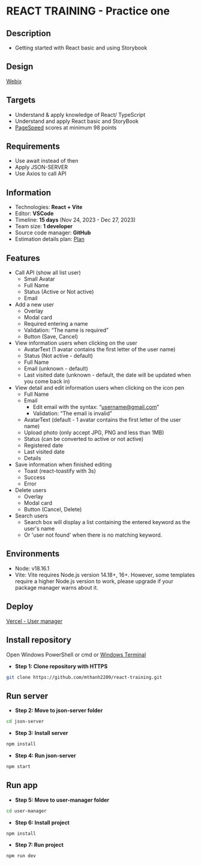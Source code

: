 # REACT TRAINING - Practice one

## Description

- Getting started with React basic and using Storybook

## Design

[Webix](https://webix.com/demos/user-manager/)

## Targets

- Understand & apply knowledge of React/ TypeScript
- Understand and apply React basic and StoryBook
- [PageSpeed](https://pagespeed.web.dev/) scores at minimum 98 points

## Requirements

- Use await instead of then
- Apply JSON-SERVER
- Use Axios to call API

## Information

- Technologies: **React + Vite**
- Editor: **VSCode**
- Timeline: **15 days** (Nov 24, 2023 - Dec 27, 2023)
- Team size: **1 developer**
- Source code manager: **GitHub**
- Estimation details plan: [Plan](https://docs.google.com/document/d/1QS_4veFpgx4NUnekuxGgWG_bd-nI8TLtnyQGeW4Cy9E/edit?usp=sharing)

## Features

- Call API (show all list user)
  - Small Avatar
  - Full Name
  - Status (Active or Not active)
  - Email
- Add a new user
  - Overlay
  - Modal card
  - Required entering a name
  - Validation: “The name is required”
  - Button (Save, Cancel)
- View information users when clicking on the user
  - AvatarText (1 avatar contains the first letter of the user name)
  - Status (Not active - default)
  - Full Name
  - Email (unknown - default)
  - Last visited date (unknown - default, the date will be updated when you come back in)
- View detail and edit information users when clicking on the icon pen
  - Full Name
  - Email
    - Edit email with the syntax: “username@gmail.com”
    - Validation: “The email is invalid”
  - AvatarText (default - 1 avatar contains the first letter of the user name)
  - Upload photo (only accept JPG, PNG and less than 1MB)
  - Status (can be converted to active or not active)
  - Registered date
  - Last visited date
  - Details
- Save information when finished editing
  - Toast (react-toastify with 3s)
  - Success
  - Error
- Delete users
  - Overlay
  - Modal card
  - Button (Cancel, Delete)
- Search users
  - Search box will display a list containing the entered keyword as the user's name
  - Or 'user not found' when there is no matching keyword.
## Environments

- Node: v18.16.1
- Vite: Vite requires Node.js version 14.18+, 16+. However, some templates require a higher Node.js version to work, please upgrade if your package manager warns about it.

## Deploy

[Vercel - User manager](https://react-training-mthanh2209.vercel.app/)

## Install repository

Open Windows PowerShell or cmd or [Windows Terminal](https://www.microsoft.com/en-gb/p/windows-terminal/9n0dx20hk701?rtc=1&activetab=pivot:overviewtab)

- **Step 1: Clone repository with HTTPS**

```bash
git clone https://github.com/mthanh2209/react-training.git
```

## Run server

- **Step 2: Move to json-server folder**

```bash
cd json-server
```

- **Step 3: Install server**

```bash
npm install
```

- **Step 4: Run json-server**

```bash
npm start
```

## Run app

- **Step 5: Move to user-manager folder**

```bash
cd user-manager
```

- **Step 6: Install project**

```bash
npm install
```

- **Step 7: Run project**

```bash
npm run dev
```
